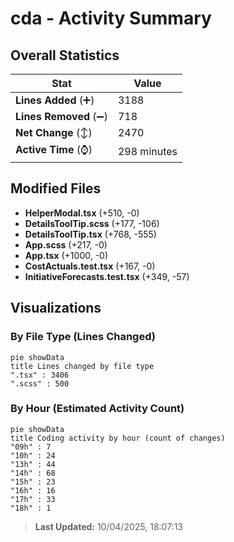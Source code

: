 # cda - Activity Summary 

## Overall Statistics

| Stat                   | Value                                                             |
| ---------------------- | ----------------------------------------------------------------- |
| **Lines Added** (➕)   | 3188                                          |
| **Lines Removed** (➖) | 718                                        |
| **Net Change** (↕)    | 2470                |
| **Active Time** (⌚)   | 298 minutes |


## Modified Files
- **HelperModal.tsx** (+510, -0)
- **DetailsToolTip.scss** (+177, -106)
- **DetailsToolTip.tsx** (+768, -555)
- **App.scss** (+217, -0)
- **App.tsx** (+1000, -0)
- **CostActuals.test.tsx** (+167, -0)
- **InitiativeForecasts.test.tsx** (+349, -57)

## Visualizations

### By File Type (Lines Changed)

```mermaid
pie showData
title Lines changed by file type
".tsx" : 3406
".scss" : 500
```

### By Hour (Estimated Activity Count)

```mermaid
pie showData
title Coding activity by hour (count of changes)
"09h" : 7
"10h" : 24
"13h" : 44
"14h" : 68
"15h" : 23
"16h" : 16
"17h" : 33
"18h" : 1
```


> **Last Updated:** 10/04/2025, 18:07:13